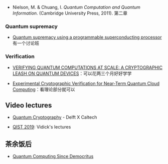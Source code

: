

- Nielson, M. & Chuang, I. *Quantum Computation and Quantum Information*. (Cambridge University Press, 2011). 第二章


### Quantum supremacy

- [Quantum supremacy using a programmable superconducting processor](http://www.nature.com/articles/s41586-019-1666-5) 有一个讨论班



### Verification

- [VERIFYING QUANTUM COMPUTATIONS AT SCALE: A CRYPTOGRAPHIC LEASH ON QUANTUM DEVICES](http://users.cms.caltech.edu/~vidick/verification_bulletin.pdf)：可以花两三个月好好学学

- [Experimental Cryptographic Verification for Near-Term Quantum Cloud Computing](https://arxiv.org/pdf/1808.07375.pdf)：看理论部分就可以







## Video lectures

- [Quantum Cryptography](https://www.edx.org/course/quantum-cryptography-0) - Delft X Caltech

- [QIST 2019](https://www2.yukawa.kyoto-u.ac.jp/~qist2019/4th5th.php): Vidick's lectures


## 茶余饭后

- [Quantum Computing Since Democritus](https://www.scottaaronson.com/democritus/)
